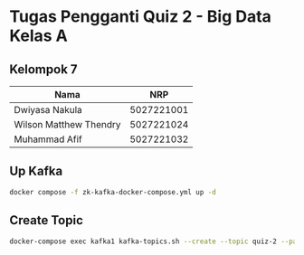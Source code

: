 # Tugas Pengganti Quiz 2 - Big Data Kelas A

## Kelompok 7

| Nama                    | NRP        |
| ----------------------- | ---------- |
| Dwiyasa Nakula   | 5027221001 |
| Wilson Matthew Thendry | 5027221024 |
| Muhammad Afif | 5027221032 |

## Up Kafka

```bash
docker compose -f zk-kafka-docker-compose.yml up -d
```

## Create Topic

```bash
docker-compose exec kafka1 kafka-topics.sh --create --topic quiz-2 --partitions 1 --replication-factor 1 --bootstrap-server kafka1:19092
```

## 